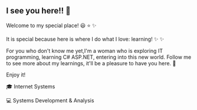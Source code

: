 ## I see you here!! 👋

Welcome to my special place!  :smiley:  :star:  :sparkles:

It is special because here is where I do what I love: learning!  :sparkles:  :sparkles:

For you who don't know me yet,I'm a woman who is exploring IT programming, learning C# ASP.NET, entering into this new world.
Follow me to see more about my learnings, it'll be a pleasure to have you here.  :dizzy: 

Enjoy it!

:mortar_board: Internet Systems

:computer: Systems Development & Analysis

